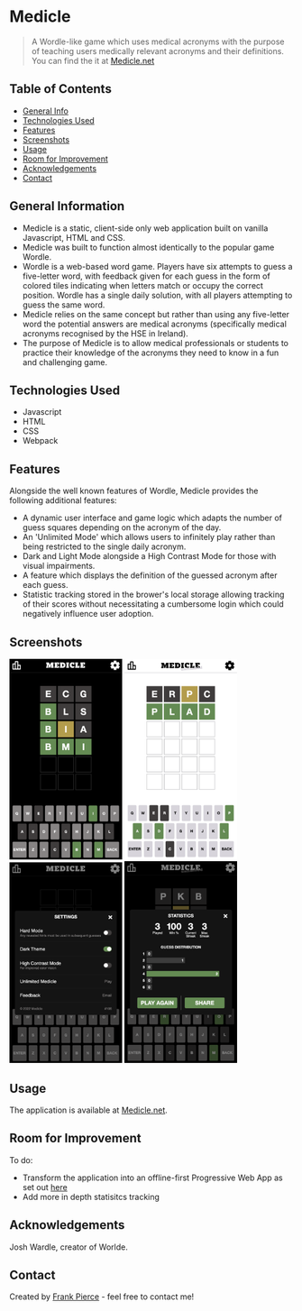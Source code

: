 # Medicle
> A Wordle-like game which uses medical acronyms with the purpose of teaching users medically relevant acronyms and their definitions.
> You can find the it at [Medicle.net](https://www.medicle.net)

## Table of Contents
* [General Info](#general-information)
* [Technologies Used](#technologies-used)
* [Features](#features)
* [Screenshots](#screenshots)
* [Usage](#usage)
* [Room for Improvement](#room-for-improvement)
* [Acknowledgements](#acknowledgements)
* [Contact](#contact)


## General Information
- Medicle is a static, client-side only web application built on vanilla Javascript, HTML and CSS.
- Medicle was built to function almost identically to the popular game Wordle.
- Wordle is a web-based word game. Players have six attempts to guess a five-letter word, with feedback given for each guess in the form of colored tiles indicating when letters match or occupy the correct position. Wordle has a single daily solution, with all players attempting to guess the same word.
- Medicle relies on the same concept but rather than using any five-letter word the potential answers are medical acronyms (specifically medical acronyms recognised by the HSE in Ireland).
- The purpose of Medicle is to allow medical professionals or students to practice their knowledge of the acronyms they need to know in a fun and challenging game.


## Technologies Used
- Javascript
- HTML
- CSS
- Webpack


## Features
Alongside the well known features of Wordle, Medicle provides the following additional features:
- A dynamic user interface and game logic which adapts the number of guess squares depending on the acronym of the day.
- An 'Unlimited Mode' which allows users to infinitely play rather than being restricted to the single daily acronym.
- Dark and Light Mode alongside a High Contrast Mode for those with visual impairments.
- A feature which displays the definition of the guessed acronym after each guess.
- Statistic tracking stored in the brower's local storage allowing tracking of their scores without necessitating a cumbersome login which could negatively influence user adoption.


## Screenshots
<img src="./img/Medicle1.png" width="200"> <img src="./img/Medicle2.png" width="200"> <img src="./img/Medicle4.png" width="200"> <img src="./img/Medicle5.png" width="200">



## Usage
The application is available at [Medicle.net](https://www.medicle.net).


## Room for Improvement
To do:
- Transform the application into an offline-first Progressive Web App as set out [here](https://web.dev/progressive-web-apps)
- Add more in depth statisitcs tracking


## Acknowledgements
Josh Wardle, creator of Worlde.


## Contact
Created by [Frank Pierce](https://www.frankpierce.me/) - feel free to contact me!
